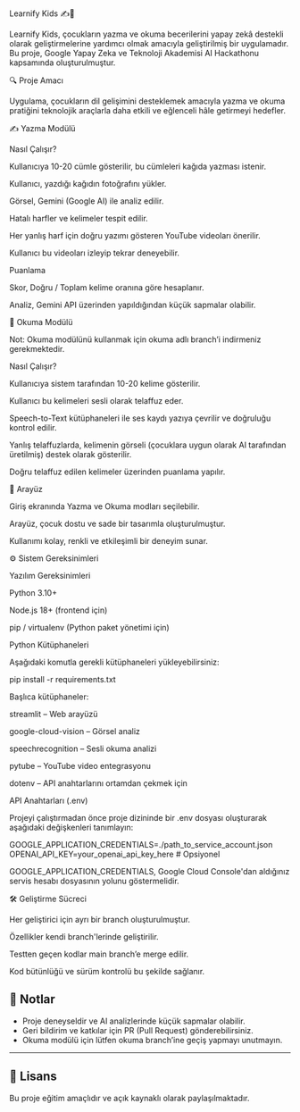 Learnify Kids ✍️📖

Learnify Kids, çocukların yazma ve okuma becerilerini yapay zekâ destekli olarak geliştirmelerine yardımcı olmak amacıyla geliştirilmiş bir uygulamadır. Bu proje, Google Yapay Zeka ve Teknoloji Akademisi AI Hackathonu kapsamında oluşturulmuştur.

🔍 Proje Amacı

Uygulama, çocukların dil gelişimini desteklemek amacıyla yazma ve okuma pratiğini teknolojik araçlarla daha etkili ve eğlenceli hâle getirmeyi hedefler.

✍️ Yazma Modülü

Nasıl Çalışır?

Kullanıcıya 10-20 cümle gösterilir, bu cümleleri kağıda yazması istenir.

Kullanıcı, yazdığı kağıdın fotoğrafını yükler.

Görsel, Gemini (Google AI) ile analiz edilir.

Hatalı harfler ve kelimeler tespit edilir.

Her yanlış harf için doğru yazımı gösteren YouTube videoları önerilir.

Kullanıcı bu videoları izleyip tekrar deneyebilir.

Puanlama

Skor, Doğru / Toplam kelime oranına göre hesaplanır.

Analiz, Gemini API üzerinden yapıldığından küçük sapmalar olabilir.

📖 Okuma Modülü

Not: Okuma modülünü kullanmak için okuma adlı branch’i indirmeniz gerekmektedir.

Nasıl Çalışır?

Kullanıcıya sistem tarafından 10-20 kelime gösterilir.

Kullanıcı bu kelimeleri sesli olarak telaffuz eder.

Speech-to-Text kütüphaneleri ile ses kaydı yazıya çevrilir ve doğruluğu kontrol edilir.

Yanlış telaffuzlarda, kelimenin görseli (çocuklara uygun olarak AI tarafından üretilmiş) destek olarak gösterilir.

Doğru telaffuz edilen kelimeler üzerinden puanlama yapılır.

🎨 Arayüz

Giriş ekranında Yazma ve Okuma modları seçilebilir.

Arayüz, çocuk dostu ve sade bir tasarımla oluşturulmuştur.

Kullanımı kolay, renkli ve etkileşimli bir deneyim sunar.

⚙️ Sistem Gereksinimleri

Yazılım Gereksinimleri

Python 3.10+

Node.js 18+ (frontend için)

pip / virtualenv (Python paket yönetimi için)

Python Kütüphaneleri

Aşağıdaki komutla gerekli kütüphaneleri yükleyebilirsiniz:

pip install -r requirements.txt

Başlıca kütüphaneler:

streamlit – Web arayüzü

google-cloud-vision – Görsel analiz

speechrecognition – Sesli okuma analizi

pytube – YouTube video entegrasyonu

dotenv – API anahtarlarını ortamdan çekmek için

API Anahtarları (.env)

Projeyi çalıştırmadan önce proje dizininde bir .env dosyası oluşturarak aşağıdaki değişkenleri tanımlayın:

GOOGLE_APPLICATION_CREDENTIALS=./path_to_service_account.json
OPENAI_API_KEY=your_openai_api_key_here  # Opsiyonel

GOOGLE_APPLICATION_CREDENTIALS, Google Cloud Console'dan aldığınız servis hesabı dosyasının yolunu göstermelidir.

🛠️ Geliştirme Sücreci

Her geliştirici için ayrı bir branch oluşturulmuştur.

Özellikler kendi branch'lerinde geliştirilir.

Testten geçen kodlar main branch’e merge edilir.

Kod bütünlüğü ve sürüm kontrolü bu şekilde sağlanır.

## 📌 Notlar

- Proje deneyseldir ve AI analizlerinde küçük sapmalar olabilir.
- Geri bildirim ve katkılar için PR (Pull Request) gönderebilirsiniz.
- Okuma modülü için lütfen okuma branch’ine geçiş yapmayı unutmayın.

---

## 📄 Lisans

Bu proje eğitim amaçlıdır ve açık kaynaklı olarak paylaşılmaktadır.

